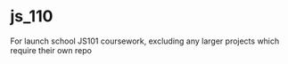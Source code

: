 # js_110
For launch school JS101 coursework, excluding any larger projects which require their own repo
